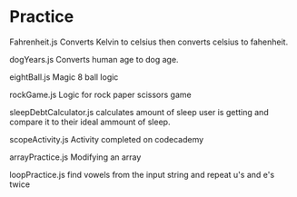 # Practice

Fahrenheit.js
Converts Kelvin to celsius then converts celsius to fahenheit.

dogYears.js
Converts human age to dog age.

eightBall.js
Magic 8 ball logic

rockGame.js
Logic for rock paper scissors game

sleepDebtCalculator.js
calculates amount of sleep user is getting and compare it to their ideal ammount of sleep.

scopeActivity.js
Activity completed on codecademy

arrayPractice.js
Modifying an array

loopPractice.js
find vowels from the input string and repeat u's and e's twice 